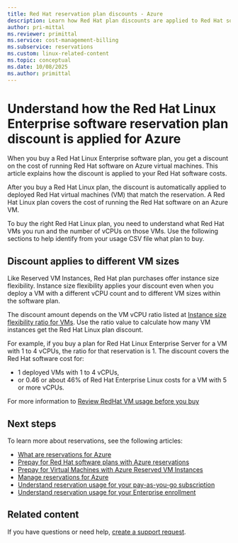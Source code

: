 ```yaml
---
title: Red Hat reservation plan discounts - Azure
description: Learn how Red Hat plan discounts are applied to Red Hat software on virtual machines.
author: pri-mittal
ms.reviewer: primittal
ms.service: cost-management-billing
ms.subservice: reservations
ms.custom: linux-related-content
ms.topic: conceptual
ms.date: 10/08/2025
ms.author: primittal
---
```

# Understand how the Red Hat Linux Enterprise software reservation plan discount is applied for Azure

When you buy a Red Hat Linux Enterprise software plan, you get a discount on the cost of running Red Hat software on Azure virtual machines. This article explains how the discount is applied to your Red Hat software costs.

After you buy a Red Hat Linux plan, the discount is automatically applied to deployed Red Hat virtual machines (VM) that match the reservation. A Red Hat Linux plan covers the cost of running the Red Hat software on an Azure VM.

To buy the right Red Hat Linux plan, you need to understand what Red Hat VMs you run and the number of vCPUs on those VMs. Use the following sections to help identify from your usage CSV file what plan to buy.

## Discount applies to different VM sizes

Like Reserved VM Instances, Red Hat plan purchases offer instance size flexibility. Instance size flexibility applies your discount even when you deploy a VM with a different vCPU count and to different VM sizes within the software plan.

The discount amount depends on the VM vCPU ratio listed at [Instance size flexibility ratio for VMs](/azure/virtual-machines/reserved-vm-instance-size-flexibility#instance-size-flexibility-ratio-for-vms). Use the ratio value to calculate how many VM instances get the Red Hat Linux plan discount.

For example, if you buy a plan for Red Hat Linux Enterprise Server for a VM with 1 to 4 vCPUs, the ratio for that reservation is 1. The discount covers the Red Hat software cost for:

- 1 deployed VMs with 1 to 4 vCPUs,
- or 0.46 or about 46% of Red Hat Enterprise Linux costs for a VM with 5 or more vCPUs.

For more information to [Review RedHat VM usage before you buy](understand-suse-reservation-charges.md#review-redhat-vm-usage-before-you-buy)

## Next steps

To learn more about reservations, see the following articles:

- [What are reservations for Azure](save-compute-costs-reservations.md)
- [Prepay for Red Hat software plans with Azure reservations](/azure/virtual-machines/linux/prepay-suse-software-charges)
- [Prepay for Virtual Machines with Azure Reserved VM Instances](/azure/virtual-machines/prepay-reserved-vm-instances)
- [Manage reservations for Azure](manage-reserved-vm-instance.md)
- [Understand reservation usage for your pay-as-you-go subscription](understand-reserved-instance-usage.md)
- [Understand reservation usage for your Enterprise enrollment](understand-reserved-instance-usage-ea.md)

## Related content

If you have questions or need help, [create a support request](https://portal.azure.com/#blade/Microsoft_Azure_Support/HelpAndSupportBlade/newsupportrequest).

